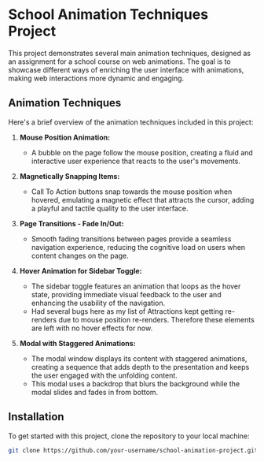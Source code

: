 # School Animation Techniques Project

This project demonstrates several main animation techniques, designed as an assignment for a school course on web animations. The goal is to showcase different ways of enriching the user interface with animations, making web interactions more dynamic and engaging.

## Animation Techniques

Here's a brief overview of the animation techniques included in this project:

1. **Mouse Position Animation:**
   - A bubble on the page follow the mouse position, creating a fluid and interactive user experience that reacts to the user's movements.

2. **Magnetically Snapping Items:**
   - Call To Action buttons snap towards the mouse position when hovered, emulating a magnetic effect that attracts the cursor, adding a playful and tactile quality to the user interface.

3. **Page Transitions - Fade In/Out:**
   - Smooth fading transitions between pages provide a seamless navigation experience, reducing the cognitive load on users when content changes on the page.

4. **Hover Animation for Sidebar Toggle:**
   - The sidebar toggle features an animation that loops as the hover state, providing immediate visual feedback to the user and enhancing the usability of the navigation.
   - Had several bugs here as my list of Attractions kept getting re-renders due to mouse position re-renders. Therefore these elements are left with no hover effects for now.

5. **Modal with Staggered Animations:**
   - The modal window displays its content with staggered animations, creating a sequence that adds depth to the presentation and keeps the user engaged with the unfolding content.
   - This modal uses a backdrop that blurs the background while the modal slides and fades in from bottom. 

## Installation

To get started with this project, clone the repository to your local machine:

```bash
git clone https://github.com/your-username/school-animation-project.git
